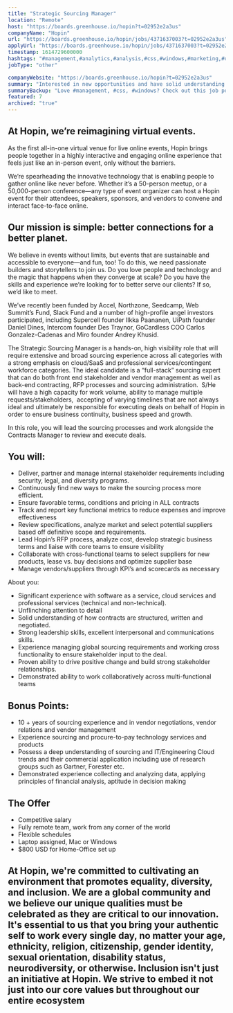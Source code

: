 ```yaml
---
title: "Strategic Sourcing Manager"
location: "Remote"
host: "https://boards.greenhouse.io/hopin?t=02952e2a3us"
companyName: "Hopin"
url: "https://boards.greenhouse.io/hopin/jobs/4371637003?t=02952e2a3us"
applyUrl: "https://boards.greenhouse.io/hopin/jobs/4371637003?t=02952e2a3us#app"
timestamp: 1614729600000
hashtags: "#management,#analytics,#analysis,#css,#windows,#marketing,#office,#finance,#optimization"
jobType: "other"

companyWebsite: "https://boards.greenhouse.io/hopin?t=02952e2a3us"
summary: "Interested in new opportunities and have solid understanding of how contracts are structured, written and negotiated? Hopin has a job opening for a Strategic Sourcing Manager."
summaryBackup: "Love #management, #css, #windows? Check out this job post!"
featured: 7
archived: "true"
---
```


## At Hopin, we’re reimagining virtual events.

As the first all-in-one virtual venue for live online events, Hopin brings people together in a highly interactive and engaging online experience that feels just like an in-person event, only without the barriers.

We’re spearheading the innovative technology that is enabling people to gather online like never before. Whether it’s a 50-person meetup, or a 50,000-person conference—any type of event organizer can host a Hopin event for their attendees, speakers, sponsors, and vendors to convene and interact face-to-face online.

## Our mission is simple: better connections for a better planet.

We believe in events without limits, but events that are sustainable and accessible to everyone—and fun, too! To do this, we need passionate builders and storytellers to join us. Do you love people and technology and the magic that happens when they converge at scale? Do you have the skills and experience we’re looking for to better serve our clients? If so, we’d like to meet.

We’ve recently been funded by Accel, Northzone, Seedcamp, Web Summit’s Fund, Slack Fund and a number of high-profile angel investors participated, including Supercell founder Ilkka Paananen, UiPath founder Daniel Dines, Intercom founder Des Traynor, GoCardless COO Carlos Gonzalez-Cadenas and Miro founder Andrey Khusid.

The Strategic Sourcing Manager is a hands-on, high visibility role that will require extensive and broad sourcing experience across all categories with a strong emphasis on cloud/SaaS and professional services/contingent workforce categories. The ideal candidate is a “full-stack” sourcing expert that can do both front end stakeholder and vendor management as well as back-end contracting, RFP processes and sourcing administration.  S/He will have a high capacity for work volume, ability to manage multiple requests/stakeholders,  accepting of varying timelines that are not always ideal and ultimately be responsible for executing deals on behalf of Hopin in order to ensure business continuity, business speed and growth.

In this role, you will lead the sourcing processes and work alongside the Contracts Manager to review and execute deals. 

## You will:

*   Deliver, partner and manage internal stakeholder requirements including security, legal, and diversity programs.
*   Continuously find new ways to make the sourcing process more efficient.
*   Ensure favorable terms, conditions and pricing in ALL contracts
*   Track and report key functional metrics to reduce expenses and improve effectiveness
*   Review specifications, analyze market and select potential suppliers based off definitive scope and requirements.
*   Lead Hopin’s RFP process, analyze cost, develop strategic business terms and liaise with core teams to ensure visibility
*   Collaborate with cross-functional teams to select suppliers for new products, lease vs. buy decisions and optimize supplier base
*   Manage vendors/suppliers through KPI’s and scorecards as necessary

About you: 

*   Significant experience with software as a service, cloud services and professional services (technical and non-technical).
*   Unflinching attention to detail 
*   Solid understanding of how contracts are structured, written and negotiated.
*   Strong leadership skills, excellent interpersonal and communications skills.
*   Experience managing global sourcing requirements and working cross functionality to ensure stakeholder input to the deal.
*   Proven ability to drive positive change and build strong stakeholder relationships.
*   Demonstrated ability to work collaboratively across multi-functional teams

## Bonus Points:

*   10 + years of sourcing experience and in vendor negotiations, vendor relations and vendor management
*   Experience sourcing and procure-to-pay technology services and products
*   Possess a deep understanding of sourcing and IT/Engineering Cloud trends and their commercial application including use of research groups such as Gartner, Forester etc.
*   Demonstrated experience collecting and analyzing data, applying principles of financial analysis, aptitude in decision making

## The Offer

*   Competitive salary
*   Fully remote team, work from any corner of the world
*   Flexible schedules
*   Laptop assigned, Mac or Windows
*   $800 USD for Home-Office set up

## At Hopin, we're committed to cultivating an environment that promotes equality, diversity, and inclusion. We are a global community and we believe our unique qualities must be celebrated as they are critical to our innovation. It's essential to us that you bring your authentic self to work every single day, no matter your age, ethnicity, religion, citizenship, gender identity, sexual orientation, disability status, neurodiversity, or otherwise. Inclusion isn't just an initiative at Hopin. We strive to embed it not just into our core values but throughout our entire ecosystem
